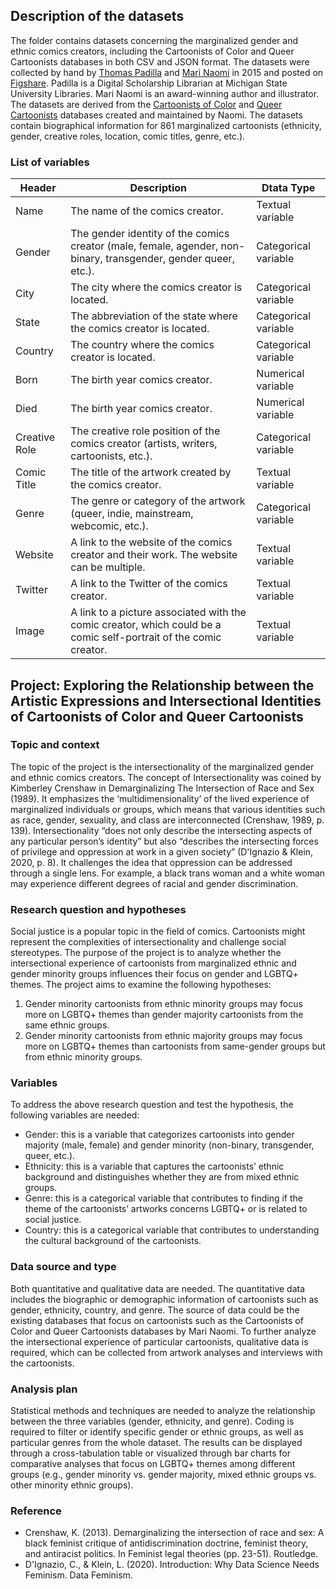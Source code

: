 ## Description of the datasets
The folder contains datasets concerning the marginalized gender and ethnic comics creators, including the Cartoonists of Color and Queer Cartoonists databases in both CSV and JSON format. The datasets were collected by hand by [Thomas Padilla](https://figshare.com/authors/Thomas_Padilla/701160) and [Mari Naomi](https://marinaomi.com/) in 2015 and posted on [Figshare](https://figshare.com/articles/dataset/Cartoonists_of_Color_Datasets/1557870?file=2291149). Padilla is a Digital Scholarship Librarian at Michigan State University Libraries. Mari Naomi is an award-winning author and illustrator. The datasets are derived from the [Cartoonists of Color](https://cartoonistsofcolor.com/) and [Queer Cartoonists](https://queercartoonists.com/) databases created and maintained by Naomi. The datasets contain biographical information for 861 marginalized cartoonists (ethnicity, gender, creative roles, location, comic titles, genre, etc.). 
### List of variables
| Header | Description | Dtata Type |
| --- | --- | --- |
| Name | The name of the comics creator. | Textual variable |
| Gender | The gender identity of the comics creator (male, female, agender, non-binary, transgender, gender queer, etc.). | Categorical variable |
| City | The city where the comics creator is located. | Categorical variable |
| State | The abbreviation of the state where the comics creator is located. | Categorical variable |
| Country | The country where the comics creator is located. | Categorical variable |
| Born | The birth year comics creator. | Numerical variable |
| Died | The birth year comics creator. | Numerical variable |
| Creative Role | The creative role position of the comics creator (artists, writers, cartoonists, etc.). | Categorical variable |
| Comic Title | The title of the artwork created by the comics creator. | Textual variable |
| Genre | The genre or category of the artwork (queer, indie, mainstream, webcomic, etc.). | Categorical variable |
| Website | A link to the website of the comics creator and their work. The website can be multiple. | Textual variable |
| Twitter | A link to the Twitter of the comics creator. | Textual variable |
| Image | A link to a picture associated with the comic creator, which could be a comic self-portrait of the comic creator. | Textual variable |

## Project: Exploring the Relationship between the Artistic Expressions and Intersectional Identities of Cartoonists of Color and Queer Cartoonists 
### Topic and context 
The topic of the project is the intersectionality of the marginalized gender and ethnic comics creators. The concept of Intersectionality was coined by Kimberley Crenshaw in Demarginalizing The Intersection of Race and Sex (1989). It emphasizes the ‘multidimensionality’ of the lived experience of marginalized individuals or groups, which means that various identities such as race, gender, sexuality, and class are interconnected (Crenshaw, 1989, p. 139). Intersectionality “does not only describe the intersecting aspects of any particular person’s identity” but also “describes the intersecting forces of privilege and oppression at work in a given society” (D'Ignazio & Klein, 2020, p. 8). It challenges the idea that oppression can be addressed through a single lens. For example, a black trans woman and a white woman may experience different degrees of racial and gender discrimination. 
### Research question and hypotheses
Social justice is a popular topic in the field of comics. Cartoonists might represent the complexities of intersectionality and challenge social stereotypes. The purpose of the project is to analyze whether the intersectional experience of cartoonists from marginalized ethnic and gender minority groups influences their focus on gender and LGBTQ+ themes. The project aims to examine the following hypotheses:
1. Gender minority cartoonists from ethnic minority groups may focus more on LGBTQ+ themes than gender majority cartoonists from the same ethnic groups. 
2. Gender minority cartoonists from ethnic majority groups may focus more on LGBTQ+ themes than cartoonists from same-gender groups but from ethnic minority groups. 
### Variables 
To address the above research question and test the hypothesis, the following variables are needed: 
* Gender: this is a variable that categorizes cartoonists into gender majority (male, female) and gender minority (non-binary, transgender, queer, etc.). 
* Ethnicity: this is a variable that captures the cartoonists’ ethnic background and distinguishes whether they are from mixed ethnic groups. 
* Genre: this is a categorical variable that contributes to finding if the theme of the cartoonists’ artworks concerns LGBTQ+ or is related to social justice. 
* Country: this is a categorical variable that contributes to understanding the cultural background of the cartoonists. 
### Data source and type
Both quantitative and qualitative data are needed. The quantitative data includes the biographic or demographic information of cartoonists such as gender, ethnicity, country, and genre. The source of data could be the existing databases that focus on cartoonists such as the Cartoonists of Color and Queer Cartoonists databases by Mari Naomi. To further analyze the intersectional experience of particular cartoonists, qualitative data is required, which can be collected from artwork analyses and interviews with the cartoonists. 
### Analysis plan 
Statistical methods and techniques are needed to analyze the relationship between the three variables (gender, ethnicity, and genre). Coding is required to filter or identify specific gender or ethnic groups, as well as particular genres from the whole dataset. The results can be displayed through a cross-tabulation table or visualized through bar charts for comparative analyses that focus on LGBTQ+ themes among different groups (e.g., gender minority vs. gender majority, mixed ethnic groups vs. other minority ethnic groups).
### Reference
* Crenshaw, K. (2013). Demarginalizing the intersection of race and sex: A black feminist critique of antidiscrimination doctrine, feminist theory, and antiracist politics. In Feminist legal theories (pp. 23-51). Routledge.
* D'Ignazio, C., & Klein, L. (2020). Introduction: Why Data Science Needs Feminism. Data Feminism.
